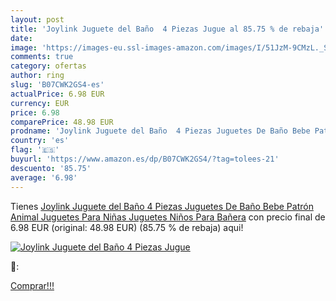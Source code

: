 ```yaml
---
layout: post
title: 'Joylink Juguete del Baño  4 Piezas Jugue al 85.75 % de rebaja'
date: 
image: 'https://images-eu.ssl-images-amazon.com/images/I/51JzM-9CMzL._SL200_.jpg'
comments: true
category: ofertas
author: ring
slug: 'B07CWK2GS4-es'
actualPrice: 6.98 EUR
currency: EUR
price: 6.98
comparePrice: 48.98 EUR
prodname: 'Joylink Juguete del Baño  4 Piezas Juguetes De Baño Bebe Patrón Animal Juguetes Para Niñas Juguetes Niños Para Bañera'
country: 'es'
flag: '🇪🇸'
buyurl: 'https://www.amazon.es/dp/B07CWK2GS4/?tag=tolees-21'
descuento: '85.75'
average: '6.98'
---
```


Tienes [Joylink Juguete del Baño  4 Piezas Juguetes De Baño Bebe Patrón Animal Juguetes Para Niñas Juguetes Niños Para Bañera](https://www.amazon.es/dp/B07CWK2GS4/?tag=tolees-21) con precio final de  6.98 EUR (original: 48.98 EUR) (85.75 %  de rebaja) aqui!

[![Joylink Juguete del Baño  4 Piezas Jugue](https://images-eu.ssl-images-amazon.com/images/I/51JzM-9CMzL._SL200_.jpg)](https://www.amazon.es/dp/B07CWK2GS4/?tag=tolees-21)

🔎:


[Comprar!!!](https://www.amazon.es/dp/B07CWK2GS4/?tag=tolees-21)
